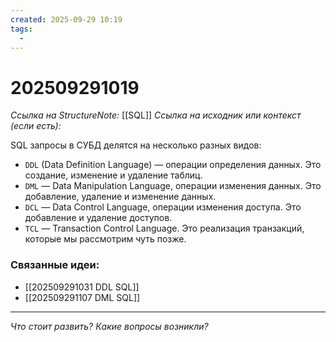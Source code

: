 ```yaml
---
created: 2025-09-29 10:19
tags:
  -
---
```

# 202509291019
*Ссылка на StructureNote:* [[SQL]]
*Ссылка на исходник или контекст (если есть):* 

SQL запросы в СУБД делятся на несколько разных видов:

- `DDL` (Data Definition Language) — операции определения данных. Это создание, изменение и удаление таблиц.
- `DML` — Data Manipulation Language, операции изменения данных. Это добавление, удаление и изменение данных.
- `DCL` — Data Control Language, операции изменения доступа. Это добавление и удаление доступов.
- `TCL` — Transaction Control Language. Это реализация транзакций, которые мы рассмотрим чуть позже.
### Связанные идеи:
* [[202509291031 DDL SQL]]
* [[202509291107 DML SQL]]
---

*Что стоит развить? Какие вопросы возникли?*